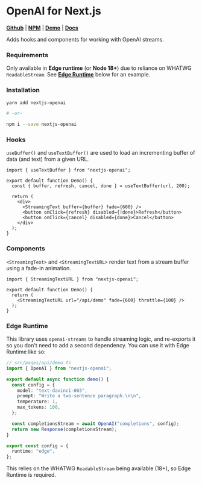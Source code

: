 # OpenAI for Next.js

[**Github**](https://github.com/gptlabs/nextjs-openai) |
[**NPM**](https://npmjs.com/package/nextjs-openai) |
[**Demo**](https://nextjs-openai.vercel.app) |
[**Docs**](https://nextjs-openai.vercel.app/docs)

Adds hooks and components for working with OpenAI streams.

### Requirements

Only available in **Edge runtime** (or **Node 18+**) due to reliance on WHATWG
`ReadableStream`. See [**Edge Runtime**](#edge-runtime) below for an example.

### Installation

```bash
yarn add nextjs-openai

# -or-

npm i --save nextjs-openai
```

### Hooks

`useBuffer()` and `useTextBuffer()` are used to load an incrementing buffer of
data (and text) from a given URL.

```tsx
import { useTextBuffer } from "nextjs-openai";

export default function Demo() {
  const { buffer, refresh, cancel, done } = useTextBuffer(url, 200);
  
  return (
    <div>
      <StreamingText buffer={buffer} fade={600} />
      <button onClick={refresh} disabled={!done}>Refresh</button>
      <button onClick={cancel} disabled={done}>Cancel</button>
    </div>
  );
}
```

### Components

`<StreamingText>` and `<StreamingTextURL>` render text from a stream buffer
using a fade-in animation.

```tsx
import { StreamingTextURL } from "nextjs-openai";

export default function Demo() {
  return (
    <StreamingTextURL url="/api/demo" fade={600} throttle={100} />
  );
}
```

### Edge Runtime

This library uses `openai-streams` to handle streaming logic, and re-exports it
so you don't need to add a second dependency. You can use it with Edge Runtime
like so:

```ts
// src/pages/api/demo.ts
import { OpenAI } from "nextjs-openai";

export default async function demo() {
  const config = {
    model: "text-davinci-003",
    prompt: "Write a two-sentence paragraph.\n\n",
    temperature: 1,
    max_tokens: 100,
  };

  const completionsStream = await OpenAI("completions", config);
  return new Response(completionsStream);
}

export const config = {
  runtime: "edge",
};
```

This relies on the WHATWG `ReadableStream` being available (18+), so Edge
Runtime is required.